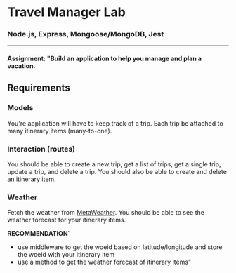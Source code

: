 # Travel Manager Lab

### Node.js, Express, Mongoose/MongoDB, Jest 
___

#### Assignment: "Build an application to help you manage and plan a vacation.

## Requirements

### Models

You're application will have to keep track of a trip. Each trip be attached
to many itinerary items (many-to-one).

### Interaction (routes)

You should be able to create a new trip, get a list of trips, get a single trip,
update a trip, and delete a trip. You should also be able to create and delete
an itinerary item.

### Weather

Fetch the weather from [MetaWeather](https://www.metaweather.com/api/).
You should be able to see the weather forecast for your itinerary items.

**RECOMMENDATION**`

* use middleware to get the woeid based on latitude/longitude and store
  the woeid with your itinerary item
* use a method to get the weather forecast of itinerary items"
